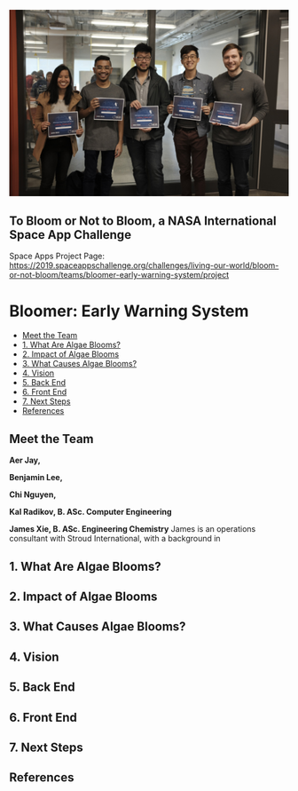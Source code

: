 ![photo of Bloomer team](https://github.com/aerjay/algal-blooms/blob/master/media_photos/74575087_2493828480873329_4569868799494324224_n.jpg "Team Photo")

## To Bloom or Not to Bloom, a NASA International Space App Challenge
Space Apps Project Page: https://2019.spaceappschallenge.org/challenges/living-our-world/bloom-or-not-bloom/teams/bloomer-early-warning-system/project

# Bloomer: Early Warning System
  * [Meet the Team](#meet-the-team)
  * [1. What Are Algae Blooms?](#what-are-algae-blooms)
  * [2. Impact of Algae Blooms](#impact-of-algae-glooms)
  * [3. What Causes Algae Blooms?](#what-causes-algae-blooms)
  * [4. Vision](#Vision)
  * [5. Back End](#back-end)
  * [6. Front End](#front-end)
  * [7. Next Steps](#next-steps)
  * [References](#references)

## Meet the Team
**Aer Jay,**

**Benjamin Lee,**

**Chi Nguyen,**

**Kal Radikov, B. ASc. Computer Engineering**

**James Xie, B. ASc. Engineering Chemistry**
James is an operations consultant with Stroud International, with a background in 

## 1. What Are Algae Blooms?

## 2. Impact of Algae Blooms

## 3. What Causes Algae Blooms?

## 4. Vision

## 5. Back End

## 6. Front End

## 7. Next Steps

## References
